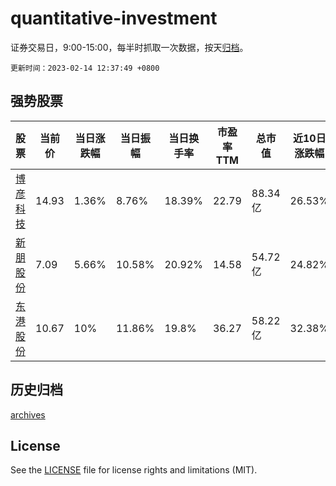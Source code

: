 # quantitative-investment

证券交易日，9:00-15:00，每半时抓取一次数据，按天[归档](archives)。

`更新时间：2023-02-14 12:37:49 +0800`

## 强势股票

|股票|当前价|当日涨跌幅|当日振幅|当日换手率|市盈率TTM|总市值|近10日涨跌幅|
|----|----|----|----|----|----|----|----|
|[博彦科技](https://xueqiu.com/S/SZ002649)|14.93|1.36%|8.76%|18.39%|22.79|88.34亿|26.53%|
|[新朋股份](https://xueqiu.com/S/SZ002328)|7.09|5.66%|10.58%|20.92%|14.58|54.72亿|24.82%|
|[东港股份](https://xueqiu.com/S/SZ002117)|10.67|10%|11.86%|19.8%|36.27|58.22亿|32.38%|

## 历史归档

[archives](archives)

## License

See the [LICENSE](LICENSE) file for license rights and limitations (MIT).
